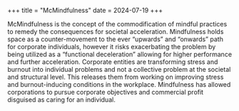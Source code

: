 +++
title = "McMindfulness"
date = 2024-07-19
+++

McMindfulness is the concept of the commodification of mindful practices to remedy the consequences for societal acceleration. Mindfulness holds space as a counter-movement to the ever “upwards” and “onwards” path for corporate individuals, however it risks exacerbating the problem by being utilized as a “functional deceleration” allowing for higher performance and further acceleration. Corporate entities are transforming stress and burnout into individual problems and not a collective problem at the societal and structural level. This releases them from working on improving stress and burnout-inducing conditions in the workplace. Mindfulness has allowed corporations to pursue corporate objectives and commercial profit disguised as caring for an individual.

